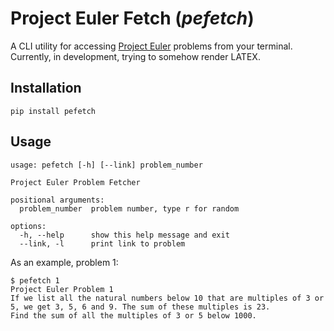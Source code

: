 Project Euler Fetch (*pefetch*)
===============================

A CLI utility for accessing [Project Euler](https://projecteuler.net) problems
from your terminal. Currently, in development, trying to somehow render LATEX.

## Installation

```
pip install pefetch
```

## Usage

```
usage: pefetch [-h] [--link] problem_number

Project Euler Problem Fetcher

positional arguments:
  problem_number  problem number, type r for random

options:
  -h, --help      show this help message and exit
  --link, -l      print link to problem
```

As an example, problem 1:

```
$ pefetch 1
Project Euler Problem 1
If we list all the natural numbers below 10 that are multiples of 3 or 5, we get 3, 5, 6 and 9. The sum of these multiples is 23.
Find the sum of all the multiples of 3 or 5 below 1000.
```
